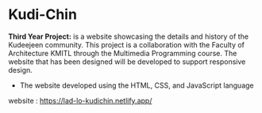 # Kudi-Chin
**Third Year Project:** is a website showcasing the details and history of the Kudeejeen community. This project is a collaboration with the Faculty of Architecture KMITL through the Multimedia Programming course. The website that has been designed will be developed to support responsive design.
- The website developed using the HTML, CSS, and JavaScript language

website : https://lad-lo-kudichin.netlify.app/
